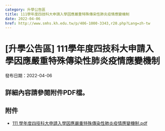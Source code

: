 ```yaml
---
category: 升學公告區
title: 111學年度四技科大申請入學因應嚴重特殊傳染性肺炎疫情應變機制
date: 2022-04-06
href: http://www.smhs.kh.edu.tw/p/406-1000-3343,r20.php?Lang=zh-tw
---
```


# [升學公告區] 111學年度四技科大申請入學因應嚴重特殊傳染性肺炎疫情應變機制

發布日期：2022-04-06

詳細內容請參閱附件PDF檔。
--------------

## 附件

- [111 學年度四技科大申請入學因應嚴重特殊傳染性肺炎疫情應變機制.pdf](https://www.smhs.kh.edu.tw/var/file/0/1000/attach/45/pta_3106_6789855_08270.pdf)
